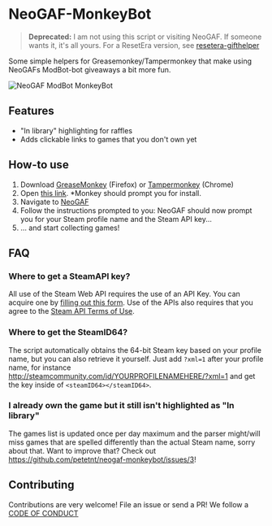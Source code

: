 # NeoGAF-MonkeyBot

> **Deprecated:** I am not using this script or visiting NeoGAF. If someone wants it, it's all yours. For a ResetEra version, see [resetera-gifthelper](https://github.com/fcostantini/resetera-gifthelper)

Some simple helpers for Greasemonkey/Tampermonkey that make using NeoGAFs ModBot-bot giveaways a bit more fun.

![NeoGAF ModBot MonkeyBot](/images/banner.png?raw=true "NeoGAF ModBot MonkeyBot")

## Features
- "In library" highlighting for raffles
- Adds clickable links to games that you don't own yet

## How-to use
1. Download [GreaseMonkey](https://addons.mozilla.org/en-US/firefox/addon/greasemonkey/) (Firefox) or [Tampermonkey](https://chrome.google.com/webstore/detail/tampermonkey/dhdgffkkebhmkfjojejmpbldmpobfkfo?hl=en) (Chrome)
2. Open [this link](https://github.com/petetnt/neogaf-monkeybot/raw/master/neogaf-monkeybot.user.js). *Monkey should prompt you for install.
3. Navigate to [NeoGAF](http://neogaf.com/forum)
4. Follow the instructions prompted to you: NeoGAF should now prompt you for your Steam profile name and the Steam API key...
5. ... and start collecting games!

## FAQ
### Where to get a SteamAPI key?
All use of the Steam Web API requires the use of an API Key. You can acquire one by [filling out this form](http://steamcommunity.com/dev/apikey). Use of the APIs also requires that you agree to the [Steam API Terms of Use](http://steamcommunity.com/dev/apiterms).

### Where to get the SteamID64?
The script automatically obtains the 64-bit Steam key based on your profile name, but you can also retrieve it yourself. Just add `?xml=1` after your profile name, for instance http://steamcommunity.com/id/YOURPROFILENAMEHERE/?xml=1 and get the key inside of `<steamID64></steamID64>`.

### I already own the game but it still isn't highlighted as "In library"
The games list is updated once per day maximum and the parser might/will miss games that are spelled differently than the actual Steam name, sorry about that. Want to improve that? Check out https://github.com/petetnt/neogaf-monkeybot/issues/3!

## Contributing
Contributions are very welcome! File an issue or send a PR! We follow a [CODE OF CONDUCT](CODE_OF_CONDUCT.md)
